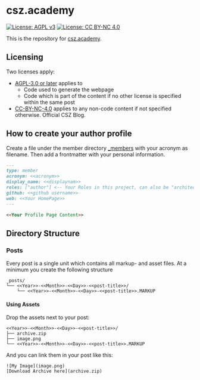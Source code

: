 # csz.academy

 [![License: AGPL v3](https://img.shields.io/badge/License-AGPL%20v3-blue.svg)](https://www.gnu.org/licenses/agpl-3.0.html)
 [![License: CC BY-NC 4.0](https://img.shields.io/badge/License-CC%20BY--NC%204.0-lightgrey.svg)](https://creativecommons.org/licenses/by-nc/4.0/)


This is the repository for [csz.academy](https://csz.academy).

## Licensing

Two licenses apply:

 - [AGPL-3.0 or later](./LICENSE.AGPL-3.0-or-later) applies to
   - Code used to generate the webpage
   - Code which is part of the content if no other license is specified within 
	 the same post
 - [CC-BY-NC-4.0](./LICENSE.CC-BY-NC-4.0) applies to any non-code content
   if not specified otherwise.
Official CSZ Blog.

## How to create your author profile

Create a file under the member directory [_members](https://github.com/csz-academy/csz.academy/tree/main/_members) with your acronym as filename. Then add a frontmatter with your personal information.

```md
---
type: member
acronym: <<acronym>>
display_name: <<displaynam>>
roles: ["author"] <-- Your Roles in this project, can also be "architect" or similar
github: <<github username>>
web: <<Your HomePage>>
---

<<Your Profile Page Content>>
```

## Directory Structure

### Posts
Every post is a single unit which contains all markup- and asset files.
At a minimum you create the following structure
```
_posts/
└── <<Year>>-<<Month>>-<<Day>>-<<post-title>>/
    └── <<Year>>-<<Month>>-<<Day>>-<<post-title>>.MARKUP
```

#### Using Assets

Drop the assets next to your post:
```
<<Year>>-<<Month>>-<<Day>>-<<post-title>>/
├── archive.zip
├── image.png
└── <<Year>>-<<Month>>-<<Day>>-<<post-title>>.MARKUP
```
And you can link them in your post like this:
~~~
![My Image](image.png)
[Download Archive here](archive.zip)
~~~